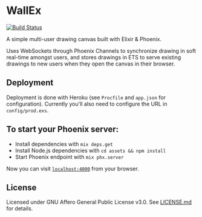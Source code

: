 # WallEx
[![Build Status](https://travis-ci.org/juhalehtonen/wall_ex.svg?branch=master)](https://travis-ci.org/juhalehtonen/wall_ex)

A simple multi-user drawing canvas built with Elixir & Phoenix.

Uses WebSockets through Phoenix Channels to synchronize drawing in soft real-time amongst users, and stores drawings in ETS to serve existing drawings to new users when they open the canvas in their browser.

## Deployment

Deployment is done with Heroku (see `Procfile` and `app.json` for configuration). Currently you'll also need to configure the URL in `config/prod.exs`.

## To start your Phoenix server:

  * Install dependencies with `mix deps.get`
  * Install Node.js dependencies with `cd assets && npm install`
  * Start Phoenix endpoint with `mix phx.server`

Now you can visit [`localhost:4000`](http://localhost:4000) from your browser.

## License

Licensed under GNU Affero General Public License v3.0. See [LICENSE.md](LICENSE.md) for details.
